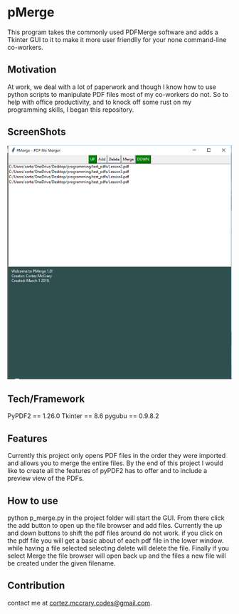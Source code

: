 # pMerge

This program takes the commonly used PDFMerge software and adds a Tkinter GUI to it to make it more user friendlly for your none command-line co-workers.

## Motivation
At work, we deal with a lot of paperwork and though I know how to use python scripts to manipulate PDF files most of my co-workers do not. So to help with office productivity, and to knock off some rust on my programming skills, I began this repository.

## ScreenShots
![](images/screenshot.PNG)

## Tech/Framework
PyPDF2 == 1.26.0
Tkinter == 8.6 
pygubu == 0.9.8.2

## Features
Currently this project only opens PDF files in the order they were imported and allows you to merge the entire files. By the end of this project I would like to create all the features of pyPDF2 has to offer and to include a preview view of the PDFs.

## How to use
python p_merge.py in the project folder will start the GUI. From there click the add button to open up the file browser and add files. Currently the up and down buttons to shift the pdf files around do not work. if you click on the pdf file you will get a basic about of each pdf file in the lower window. while having a file selected selecting delete will delete the file. Finally if you select Merge the file browser will open back up and the files a new file will be created under the given filename.

## Contribution 
contact me at cortez.mccrary.codes@gmail.com.


